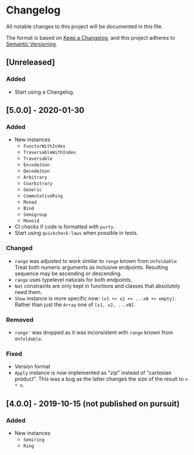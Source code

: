 # Changelog

All notable changes to this project will be documented in this file.

The format is based on [Keep a Changelog](https://keepachangelog.com/en/1.0.0/),
and this project adheres to [Semantic Versioning](https://semver.org/spec/v2.0.0.html).

## [Unreleased]

### Added

- Start using a Changelog.

## [5.0.0] - 2020-01-30

### Added

- New instances
  - `FunctorWithIndex`
  - `TraversableWithIndex`
  - `Traversable`
  - `EncodeJson`
  - `DecodeJson`
  - `Arbitrary`
  - `Coarbitrary`
  - `Generic`
  - `CommutativeRing`
  - `Monad`
  - `Bind`
  - `Semigroup`
  - `Monoid`
- CI checks if code is formatted with `purty`.
- Start using `quickcheck-laws` when possible in tests.

### Changed

- `range` was adjusted to work similar to `range` known from `Unfoldable`: Treat both numeric arguments as inclusive endpoints. Resulting sequence may be ascending or descending.
- `range` uses typelevel naturals for both endpoints.
- `Nat` constraints are only kept in functions and classes that absolutely need them.
- `Show` instance is more specific now: `(x1 +> x2 +> ...xN +> empty)`. Rather than just the `Array` one of `[x1, x2, ...xN]`.

### Removed

- `range'` was dropped as it was inconsistent with `range` known from `Unfoldable`.

### Fixed

- Version format
- `Apply` instance is now implemented as "zip" instead of "cartesian product". This was a bug as the latter changes the size of the result to `n * n`.

## [4.0.0] - 2019-10-15 (not published on pursuit)

### Added

- New instances
  - `Semiring`
  - `Ring`
